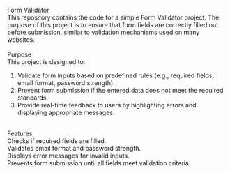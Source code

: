 Form Validator<br>
This repository contains the code for a simple Form Validator project. The purpose of this project is to ensure that form fields are correctly filled out before submission, similar to validation mechanisms used on many websites.<br>
<br>
Purpose<br>
This project is designed to:<br>
1. Validate form inputs based on predefined rules (e.g., required fields, email format, password strength).<br>
2. Prevent form submission if the entered data does not meet the required standards.<br>
3. Provide real-time feedback to users by highlighting errors and displaying appropriate messages.<br>
<br>
Features<br>
Checks if required fields are filled.<br>
Validates email format and password strength.<br>
Displays error messages for invalid inputs.<br>
Prevents form submission until all fields meet validation criteria.<br>
